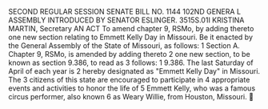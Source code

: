 SECOND REGULAR SESSION
SENATE BILL NO. 1144
102ND GENERA L ASSEMBLY
INTRODUCED BY SENATOR ESLINGER.
3515S.01I KRISTINA MARTIN, Secretary
AN ACT
To amend chapter 9, RSMo, by adding thereto one new section relating to Emmett Kelly Day in
Missouri.
Be it enacted by the General Assembly of the State of Missouri, as follows:
1 Section A. Chapter 9, RSMo, is amended by adding thereto
2 one new section, to be known as section 9.386, to read as
3 follows:
1 9.386. The last Saturday of April of each year is
2 hereby designated as "Emmett Kelly Day" in Missouri. The
3 citizens of this state are encouraged to participate in
4 appropriate events and activities to honor the life of
5 Emmett Kelly, who was a famous circus performer, also known
6 as Weary Willie, from Houston, Missouri.
